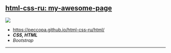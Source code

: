 ## [html-css-ru: my-awesome-page](https://github.com/Peccopa/html-css-ru/tree/main)
[<img src="https://peccopa.github.io/html-css-ru/html/html.jpg">](https://peccopa.github.io/html-css-ru/html/)
- https://peccopa.github.io/html-css-ru/html/
- ***CSS, HTML***
- *Bootstrap*
___
